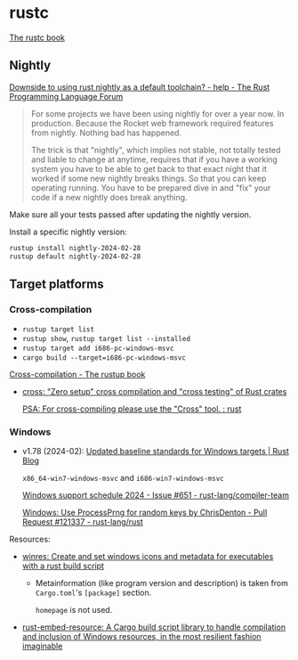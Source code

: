 # rustc
[The rustc book](https://doc.rust-lang.org/rustc/what-is-rustc.html)

## Nightly
[Downside to using rust nightly as a default toolchain? - help - The Rust Programming Language Forum](https://users.rust-lang.org/t/downside-to-using-rust-nightly-as-a-default-toolchain/62428)
> For some projects we have been using nightly for over a year now. In production. Because the Rocket web framework required features from nightly. Nothing bad has happened.
> 
> The trick is that "nightly", which implies not stable, not totally tested and liable to change at anytime, requires that if you have a working system you have to be able to get back to that exact night that it worked if some new nightly breaks things. So that you can keep operating running. You have to be prepared dive in and "fix" your code if a new nightly does break anything.

Make sure all your tests passed after updating the nightly version.

Install a specific nightly version:
```sh
rustup install nightly-2024-02-28
rustup default nightly-2024-02-28
```

## Target platforms
### Cross-compilation
- `rustup target list`
- `rustup show`, `rustup target list --installed`
- `rustup target add i686-pc-windows-msvc`
- `cargo build --target=i686-pc-windows-msvc`

[Cross-compilation - The rustup book](https://rust-lang.github.io/rustup/cross-compilation.html)

- [cross: "Zero setup" cross compilation and "cross testing" of Rust crates](https://github.com/cross-rs/cross)

  [PSA: For cross-compiling please use the "Cross" tool. : rust](https://www.reddit.com/r/rust/comments/18z5g3g/psa_for_crosscompiling_please_use_the_cross_tool/)

### Windows
- v1.78 (2024-02): [Updated baseline standards for Windows targets | Rust Blog](https://blog.rust-lang.org/2024/02/26/Windows-7.html)

  `x86_64-win7-windows-msvc` and `i686-win7-windows-msvc`

  [Windows support schedule 2024 - Issue #651 - rust-lang/compiler-team](https://github.com/rust-lang/compiler-team/issues/651)

  [Windows: Use ProcessPrng for random keys by ChrisDenton - Pull Request #121337 - rust-lang/rust](https://github.com/rust-lang/rust/pull/121337)

Resources:
- [winres: Create and set windows icons and metadata for executables with a rust build script](https://github.com/mxre/winres)
  - Metainformation (like program version and description) is taken from `Cargo.toml`'s `[package]` section.

    `homepage` is not used.
- [rust-embed-resource: A Cargo build script library to handle compilation and inclusion of Windows resources, in the most resilient fashion imaginable](https://github.com/nabijaczleweli/rust-embed-resource)